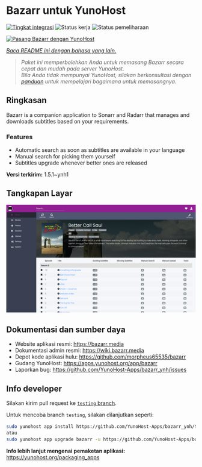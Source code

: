 <!--
N.B.: README ini dibuat secara otomatis oleh <https://github.com/YunoHost/apps/tree/master/tools/readme_generator>
Ini TIDAK boleh diedit dengan tangan.
-->

# Bazarr untuk YunoHost

[![Tingkat integrasi](https://apps.yunohost.org/badge/integration/bazarr)](https://ci-apps.yunohost.org/ci/apps/bazarr/)
![Status kerja](https://apps.yunohost.org/badge/state/bazarr)
![Status pemeliharaan](https://apps.yunohost.org/badge/maintained/bazarr)

[![Pasang Bazarr dengan YunoHost](https://install-app.yunohost.org/install-with-yunohost.svg)](https://install-app.yunohost.org/?app=bazarr)

*[Baca README ini dengan bahasa yang lain.](./ALL_README.md)*

> *Paket ini memperbolehkan Anda untuk memasang Bazarr secara cepat dan mudah pada server YunoHost.*  
> *Bila Anda tidak mempunyai YunoHost, silakan berkonsultasi dengan [panduan](https://yunohost.org/install) untuk mempelajari bagaimana untuk memasangnya.*

## Ringkasan

Bazarr is a companion application to Sonarr and Radarr that manages and downloads subtitles based on your requirements.

### Features

- Automatic search as soon as subtitles are available in your language
- Manual search for picking them yourself
- Subtitles upgrade whenever better ones are released


**Versi terkirim:** 1.5.1~ynh1

## Tangkapan Layar

![Tangkapan Layar pada Bazarr](./doc/screenshots/bazarr.png)

## Dokumentasi dan sumber daya

- Website aplikasi resmi: <https://bazarr.media>
- Dokumentasi admin resmi: <https://wiki.bazarr.media>
- Depot kode aplikasi hulu: <https://github.com/morpheus65535/bazarr>
- Gudang YunoHost: <https://apps.yunohost.org/app/bazarr>
- Laporkan bug: <https://github.com/YunoHost-Apps/bazarr_ynh/issues>

## Info developer

Silakan kirim pull request ke [`testing` branch](https://github.com/YunoHost-Apps/bazarr_ynh/tree/testing).

Untuk mencoba branch `testing`, silakan dilanjutkan seperti:

```bash
sudo yunohost app install https://github.com/YunoHost-Apps/bazarr_ynh/tree/testing --debug
atau
sudo yunohost app upgrade bazarr -u https://github.com/YunoHost-Apps/bazarr_ynh/tree/testing --debug
```

**Info lebih lanjut mengenai pemaketan aplikasi:** <https://yunohost.org/packaging_apps>
